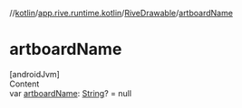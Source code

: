 //[kotlin](../../../index.md)/[app.rive.runtime.kotlin](../index.md)/[RiveDrawable](index.md)/[artboardName](artboard-name.md)



# artboardName  
[androidJvm]  
Content  
var [artboardName](artboard-name.md): [String](https://kotlinlang.org/api/latest/jvm/stdlib/kotlin/-string/index.html)? = null  



